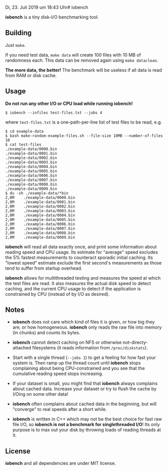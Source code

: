 Di, 23. Juli 2019 um 18:43 Uhr# iobench

**iobench** is a tiny disk-I/O benchmarking tool.

## Building

Just `make`.

If you need test data, `make data` will create 100 files with 10 MB of randomness each. This data can be removed again using `make dataclean`.

**The more data, the better!** The benchmark will be useless if all data is read from RAM or disk cache.

## Usage

**Do not run any other I/O or CPU load while running iobench!**

```
$ iobench --infiles test-files.txt --jobs 4
```

where `test-files.txt` is a one-path-per-line list of test files to be read, e.g.

```
$ cd example-data
$ bash make-random-example-files.sh --file-size 10MB --number-of-files 10
$ cat test-files
./example-data/0000.bin
./example-data/0001.bin
./example-data/0002.bin
./example-data/0003.bin
./example-data/0004.bin
./example-data/0005.bin
./example-data/0006.bin
./example-data/0007.bin
./example-data/0008.bin
./example-data/0009.bin
$ du -sh ./example-data/*bin
2,0M    ./example-data/0000.bin
2,0M    ./example-data/0001.bin
2,0M    ./example-data/0002.bin
2,0M    ./example-data/0003.bin
2,0M    ./example-data/0004.bin
2,0M    ./example-data/0005.bin
2,0M    ./example-data/0006.bin
2,0M    ./example-data/0007.bin
2,0M    ./example-data/0008.bin
2,0M    ./example-data/0009.bin
```

**iobench** will read all data exactly once, and print some information about reading speed and CPU usage. Its estimate for "average" speed excludes the 5% fastest measurements to counteract sporadic initial caching. Its "lowest speed" estimate exclude the first second's measurements as those tend to suffer from startup overhead.

**iobench** allows for multithreaded testing and measures the speed at which the test files are read. It also measures the actual disk speed to detect caching, and the current CPU usage to detect if the application is constrained by CPU (instead of by I/O as desired).


## Notes

- **iobench** does not care which kind of files it is given, or how big they are, or how homogeneous. **iobench** only reads the raw file into memory (in chunks) and counts its bytes.

- **iobench** cannot detect caching on NFS or otherwise not-directy-attached filesystems (it reads information from `/proc/diskstats`).

- Start with a single thread (`--jobs 1`) to get a feeling for how fast your system is. Then ramp up the thread count until **iobench** stops complaining about being CPU-constrained and you see that the cumulative reading speed stops increasing.

- If your dataset is small, you might find that **iobench** always complains about cached data. Increase your dataset or try to flush the cache by I/Oing on some other data!

- **iobench** often complains about cached data in the beginning, but will "converge" to real speeds after a short while.

- **iobench** is written in C++ which may not be the best choice for fast raw file I/O, so **iobench is not a benchmark for singlethreaded I/O**! Its only purpose is to max out your disk by throwing loads of reading threads at it.


## License

**iobench** and all dependencies are under MIT license.

